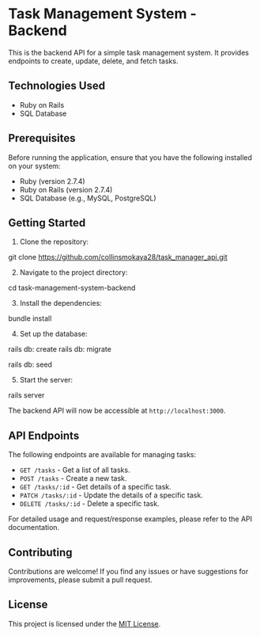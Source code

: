 # Task Management System - Backend

This is the backend API for a simple task management system. It provides endpoints to create, update, delete, and fetch tasks.

## Technologies Used

- Ruby on Rails
- SQL Database

## Prerequisites

Before running the application, ensure that you have the following installed on your system:

- Ruby (version 2.7.4)
- Ruby on Rails (version 2.7.4)
- SQL Database (e.g., MySQL, PostgreSQL)

## Getting Started

1. Clone the repository:

git clone https://github.com/collinsmokaya28/task_manager_api.git

2. Navigate to the project directory:

cd task-management-system-backend

3. Install the dependencies:

bundle install

4. Set up the database:

rails db: create
rails db: migrate

rails db: seed

5. Start the server:

rails server


The backend API will now be accessible at `http://localhost:3000`.

## API Endpoints

The following endpoints are available for managing tasks:

- `GET /tasks` - Get a list of all tasks.
- `POST /tasks` - Create a new task.
- `GET /tasks/:id` - Get details of a specific task.
- `PATCH /tasks/:id` - Update the details of a specific task.
- `DELETE /tasks/:id` - Delete a specific task.

For detailed usage and request/response examples, please refer to the API documentation.

## Contributing

Contributions are welcome! If you find any issues or have suggestions for improvements, please submit a pull request.

## License

This project is licensed under the [MIT License](LICENSE).


